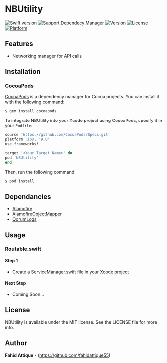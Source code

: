 # NBUtility


[![Swift version](https://img.shields.io/badge/swift-3.0-orange.svg?style=flat.svg)](https://img.shields.io/badge/swift-3.0-orange.svg?style=flat.svg)
[![Support Dependecy Manager](https://img.shields.io/badge/support-CocoaPods-red.svg?style=flat.svg)](https://img.shields.io/badge/support-CocoaPods-red.svg?style=flat.svg)
[![Version](https://img.shields.io/cocoapods/v/NBUtility.svg?style=flat)](http://cocoapods.org/pods/NBUtility)
[![License](https://img.shields.io/badge/License-MIT-brightgreen.svg?style=flat.svg)](https://img.shields.io/badge/License-MIT-brightgreen.svg?style=flat.svg)
[![Platform](https://img.shields.io/cocoapods/p/NBUtility.svg?style=flat)](http://cocoapods.org/pods/NBUtility)





## Features

* Networking manager for API calls





## Installation


### CocoaPods

[CocoaPods](http://cocoapods.org) is a dependency manager for Cocoa projects. You can install it with the following command:

```bash
$ gem install cocoapods
```


To integrate NBUtility into your Xcode project using CocoaPods, specify it in your `Podfile`:

```ruby
source 'https://github.com/CocoaPods/Specs.git'
platform :ios, '9.0'
use_frameworks!

target '<Your Target Name>' do
pod 'NBUtility'
end
```

Then, run the following command:

```bash
$ pod install
```




## Dependancies

* [Alamofire](https://github.com/Alamofire/Alamofire)
* [AlamofireObjectMapper](https://github.com/tristanhimmelman/AlamofireObjectMapper)
* [QorumLogs](https://github.com/goktugyil/QorumLogs)




## Usage


### Routable.swift 

#### Step 1
* Create a ServiceManager.swift file in your Xcode project


#### Next Step

* Coming Soon...




## License

NBUtility is available under the MIT license. See the LICENSE file for more info.




## Author

**Fahid Attique** - (https://github.com/fahidattique55)
